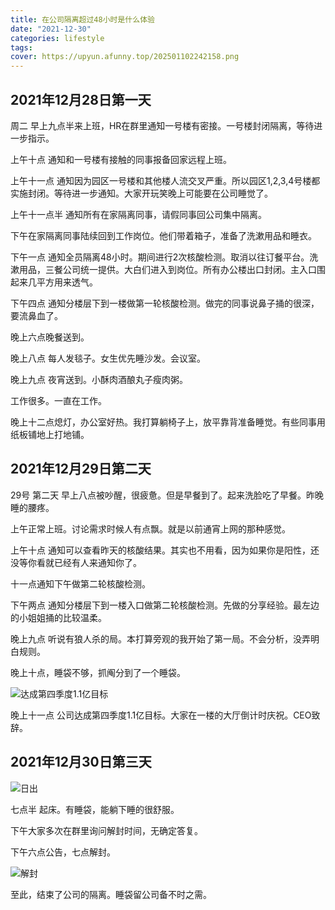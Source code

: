 ```yaml
---
title: 在公司隔离超过48小时是什么体验
date: "2021-12-30"
categories: lifestyle
tags:
cover: https://upyun.afunny.top/202501102242158.png
---
```


## 2021年12月28日第一天
周二 早上九点半来上班，HR在群里通知一号楼有密接。一号楼封闭隔离，等待进一步指示。

上午十点 通知和一号楼有接触的同事报备回家远程上班。

上午十一点 通知因为园区一号楼和其他楼人流交叉严重。所以园区1,2,3,4号楼都实施封闭。等待进一步通知。大家开玩笑晚上可能要在公司睡觉了。

上午十一点半 通知所有在家隔离同事，请假同事回公司集中隔离。

下午在家隔离同事陆续回到工作岗位。他们带着箱子，准备了洗漱用品和睡衣。

下午一点 通知全员隔离48小时。期间进行2次核酸检测。取消以往订餐平台。洗漱用品，三餐公司统一提供。大白们进入到岗位。所有办公楼出口封闭。主入口围起来几平方用来透气。

下午四点 通知分楼层下到一楼做第一轮核酸检测。做完的同事说鼻子捅的很深，要流鼻血了。

晚上六点晚餐送到。

晚上八点 每人发毯子。女生优先睡沙发。会议室。

晚上九点 夜宵送到。小酥肉酒酿丸子瘦肉粥。

工作很多。一直在工作。

晚上十二点熄灯，办公室好热。我打算躺椅子上，放平靠背准备睡觉。有些同事用纸板铺地上打地铺。

## 2021年12月29日第二天
29号 第二天 早上八点被吵醒，很疲惫。但是早餐到了。起来洗脸吃了早餐。昨晚睡的腰疼。

上午正常上班。讨论需求时候人有点飘。就是以前通宵上网的那种感觉。

上午十点 通知可以查看昨天的核酸结果。其实也不用看，因为如果你是阳性，还没等你看就已经有人来通知你了。

十一点通知下午做第二轮核酸检测。

下午两点 通知分楼层下到一楼入口做第二轮核酸检测。先做的分享经验。最左边的小姐姐捅的比较温柔。

晚上九点 听说有狼人杀的局。本打算旁观的我开始了第一局。不会分析，没弄明白规则。

晚上十点，睡袋不够，抓阄分到了一个睡袋。

![达成第四季度1.1亿目标](https://static.afunny.top/2023/202409172224341.png)

晚上十一点 公司达成第四季度1.1亿目标。大家在一楼的大厅倒计时庆祝。CEO致辞。

## 2021年12月30日第三天

![日出](https://static.afunny.top/2023/202409172224342.png)

七点半 起床。有睡袋，能躺下睡的很舒服。

下午大家多次在群里询问解封时间，无确定答复。

下午六点公告，七点解封。

![解封](https://static.afunny.top/2023/202409172224339.png)

至此，结束了公司的隔离。睡袋留公司备不时之需。



